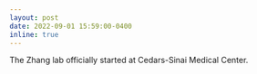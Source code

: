 ```yaml
---
layout: post
date: 2022-09-01 15:59:00-0400
inline: true
---
```


The Zhang lab officially started at Cedars-Sinai Medical Center.
